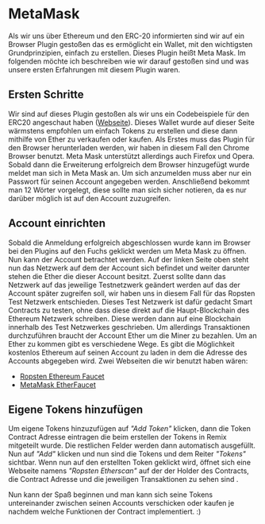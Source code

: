 # MetaMask
Als wir uns über Ethereum und den ERC-20 informierten sind wir auf ein  Browser Plugin gestoßen das es ermöglicht ein Wallet, mit den wichtigsten Grundprinzipien, einfach zu erstellen. Dieses Plugin heißt Meta Mask. Im folgenden möchte ich beschreiben wie wir darauf gestoßen sind und was unsere ersten Erfahrungen mit diesem Plugin waren.

## Ersten Schritte
Wir sind auf dieses Plugin gestoßen als wir uns ein Codebeispiele für den ERC20 angeschaut haben ([Webseite](https://steemit.com/ethereum/@maxnachamkin/how-to-create-your-own-ethereum-token-in-an-hour-erc20-verified)). Dieses Wallet wurde auf dieser Seite wärmstens empfohlen um einfach Tokens zu erstellen und diese dann mithilfe von Ether zu verkaufen oder kaufen.
Als Erstes muss das Plugin für den Browser herunterladen werden, wir haben in diesem Fall den Chrome Browser benutzt. Meta Mask unterstützt allerdings auch Firefox und Opera. 
Sobald dann die Erweiterung erfolgreich dem Browser hinzugefügt wurde meldet man sich in Meta Mask an. Um sich anzumelden muss aber nur ein Passwort für seinen Account angegeben werden. Anschließend bekommt man 12 Wörter vorgelegt, diese sollte man sich sicher notieren, da es nur darüber möglich ist auf den Account zuzugreifen.

## Account einrichten
Sobald die Anmeldung erfolgreich abgeschlossen wurde kann im Browser bei den Plugins auf den Fuchs geklickt werden um Meta Mask zu öffnen. Nun kann der Account betrachtet werden. Auf der linken Seite oben steht nun das Netzwerk auf dem der Account sich befindet und weiter darunter stehen die Ether die dieser Account besitzt.
Zuerst sollte dann das Netzwerk auf das jeweilige Testnetzwerk geändert werden auf das der Account später zugreifen soll, wir haben uns in diesem Fall für das Ropsten Test Netzwerk entschieden. Dieses Test Netzwerk ist dafür gedacht Smart Contracts zu testen, ohne dass diese direkt auf die Haupt-Blockchain des Ethereum Netzwerk schreiben. Diese werden dann auf eine Blockchain innerhalb des Test Netzwerkes geschrieben.
Um allerdings Transaktionen durchzuführen braucht der Account Ether um die Miner zu bezahlen. Um an Ether zu kommen gibt es verschiedene Wege. Es gibt die Möglichkeit  kostenlos Ethereum auf seinen Account zu laden in dem die Adresse des Accounts abgegeben wird. 
Zwei Webseiten die wir benutzt haben wären: 

- [Ropsten Ethereum Faucet](https://faucet.ropsten.be/) 
- [MetaMask EtherFaucet](https://faucet.metamask.io/)

## Eigene Tokens hinzufügen
Um eigene Tokens hinzuzufügen auf _"Add Token"_ klicken, dann die Token Contract Adresse eintragen die beim erstellen der Tokens in Remix mitgeteilt wurde. Die restlichen Felder werden dann automatisch ausgefüllt. Nun auf _"Add"_ klicken und nun sind die Tokens und dem Reiter _"Tokens"_ sichtbar.
Wenn nun auf den erstellten Token geklickt wird, öffnet sich eine Webseite namens _"Ropsten Etherscan"_ auf der der Holder des Contracts, die Contract Adresse und die jeweiligen Transaktionen zu sehen sind .


Nun kann der Spaß beginnen und man kann sich seine Tokens untereinander zwischen seinen Accounts verschicken oder kaufen je nachdem welche Funktionen der Contract implementiert.  :)